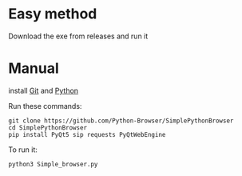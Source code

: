 # Easy method

Download the exe from releases and run it

# Manual

install [Git](https://git-scm.com/) and [Python](https://www.python.org/)

Run these commands:
```
git clone https://github.com/Python-Browser/SimplePythonBrowser
cd SimplePythonBrowser
pip install PyQt5 sip requests PyQtWebEngine
```
To run it:
```
python3 Simple_browser.py
```